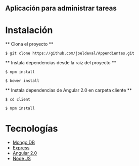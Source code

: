 ## Aplicación para administrar tareas

# Instalación

** Clona el proyecto **
```
$ git clone https://github.com/joeldeval/Appendientes.git
```

 ** Instala dependencias desde la raiz del proyecto **
```
$ npm install

$ bower install
```
** Instala dependencias de Angular 2.0 en carpeta cliente **
```
$ cd client

$ npm install

```

# Tecnologías

  - [Mongo DB](http://mongodb.org/)
  - [Express](http://expressjs.com/es/)
  - [Angular 2.0](https://angular.io/)
  - [Node JS](https://nodejs.org/en/)

